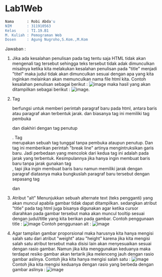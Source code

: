 # Lab1Web
```bash
Nama      : Robi Abda'u
NIM       : 311910563
Kelas     : TI.19.B1
M. Kuliah : Pemograman Web
Dosen     : Agung Nugroho,S.Kom.,M.Kom
```

Jawaban :
1. Jika ada kesalahan penulisan pada tag tentu saja HTML tidak akan mengenali tag tersebut sehingga teks tersebut tidak adak dimunculkan misalnya ketika kita melakukan kesalahan penulisan pada "title" menjadi "titel" maka judul tidak akan dimunculkan sesuai dengan apa yang kita inginkan melainkan akan memunculkan nama file html kita. 
Contoh kesalahan penulisan sebagai berikut : ![image](https://user-images.githubusercontent.com/81253746/112318664-df7c6800-8cdf-11eb-9786-c340c7fbe0e3.png)
maka hasil yang akan ditampilkan sebagai berikut : ![image](https://user-images.githubusercontent.com/81253746/112318830-0cc91600-8ce0-11eb-811d-ebf40781d2f2.png).

2. Tag <p> berfungsi untuk memberi perintah paragraf baru pada html, antara baris atau paragraf akan terbentuk jarak. dan biasanya tag ini memiliki tag pembuka <p> dan diakhiri dengan tag penutup </p>.
Tag <br/> merupakan sebuah tag tunggal tanpa pembuka ataupun penutup. Dan tag ini memberikan perintah "break line" artinya mengintruksikan garis baru.
Jadi perbedaan yang mencolok dari kedua tag ini adalah pada jarak yang terbentuk.
Kesimpulannya jika hanya ingin membuat baris baru tanpa jarak gunakan tag <br/> , tapi jika ingin membuat baris baru namun memiliki jarak dengan paragraf diatasnya maka bungkuslah paragraf baru tersebut dengan sepasang tag <p>  dan </p>   

3. Atribut "alt" Menunjukkan sebuah alternate text (teks pengganti) yang akan muncul apabila gambar tidak dapat ditampilkan. sedangkan atribut "title" pada tag html juga bisanya digunakan agar ketika cursor diarahkan pada gambar tersebut maka akan muncul tooltip sesuai dengan judul/title yang kita berikan pada gambar.
Contoh penggunaan title : ![image](https://user-images.githubusercontent.com/81253746/112322569-99c19e80-8ce3-11eb-82bd-f5ac45e696ba.png)
Contoh penggunaan alt : ![image](https://user-images.githubusercontent.com/81253746/112322788-c8d81000-8ce3-11eb-97e5-d999499e656c.png)

4. Agar tampilan gambar proporsional maka harusnya kita hanya mengisi salah satu dari atribut "weight" atau "height" karena jika kita mengisi salah satu atribut tersebut maka disisi lain akan menyesuaikan sesuai dengan rasio gambar. Namun jika kita menggunakan keduanya maka terdapat resiko gambar akan tertarik jika melenceng jauh dengan rasio gambar aslinya.
Contoh jika kita hanya mengisi salah satu : ![image](https://user-images.githubusercontent.com/81253746/112322958-edcc8300-8ce3-11eb-9bca-ee3117b028e0.png)
Contoh jika kita mengisi keduanya dengan rasio yang berbeda dengan gambar aslinya : ![image](https://user-images.githubusercontent.com/81253746/112323139-148ab980-8ce4-11eb-8a42-293f141ba0f9.png)

